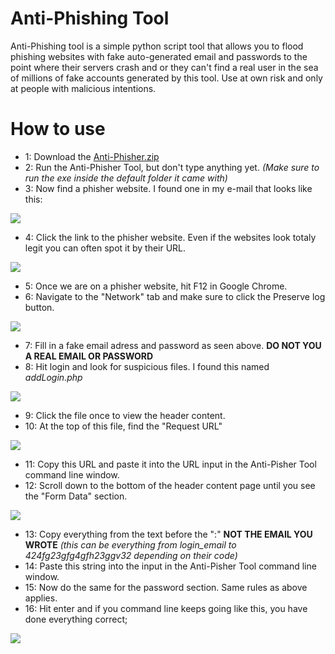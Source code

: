 # Anti-Phishing Tool #

Anti-Phishing tool is a simple python script tool that allows you to flood phishing websites with fake auto-generated email and passwords to the point where their servers crash and or they can't find a real user in the sea of millions of fake accounts generated by this tool. Use at own risk and only at people with malicious intentions.

# How to use #

*  1: Download the [Anti-Phisher.zip](/EwyBoy/Anti-Phishing-Tool/archive/master.zip)
*  2: Run the Anti-Phisher Tool, but don't type anything yet. *(Make sure to run the exe inside the default folder it came with)*
*  3: Now find a phisher website. I found one in my e-mail that looks like this:

![](https://i.imgur.com/W5y3439.jpg)

*  4: Click the link to the phisher website. Even if the websites look totaly legit you can often spot it by their URL.

![](https://i.imgur.com/1V85Qdu.jpg)

*  5: Once we are on a phisher website, hit F12 in Google Chrome.
*  6: Navigate to the "Network" tab and make sure to click the Preserve log button.

![](https://i.imgur.com/mGyZ7GT.jpg)

*  7: Fill in a fake email adress and password as seen above. **DO NOT YOU A REAL EMAIL OR PASSWORD**
*  8: Hit login and look for suspicious files. I found this named *addLogin.php*

![](https://i.imgur.com/vNxUbfp.jpg)

*  9: Click the file once to view the header content.
*  10: At the top of this file, find the "Request URL"

![](https://i.imgur.com/IeCJ5lJ.jpg)

*  11: Copy this URL and paste it into the URL input in the Anti-Pisher Tool command line window.
*  12: Scroll down to the bottom of the header content page until you see the "Form Data" section.

![](https://i.imgur.com/CTOVjxS.jpg)

*  13: Copy everything from the text before the ":" **NOT THE EMAIL YOU WROTE**
*(this can be everything from login_email to 424fg23gfg4gfh23ggv32 depending on their code)*
*  14: Paste this string into the input in the Anti-Pisher Tool command line window.
*  15: Now do the same for the password section. Same rules as above applies.
*  16: Hit enter and if you command line keeps going like this, you have done everything correct;

![](https://i.imgur.com/Pcf5uX1.jpg)
